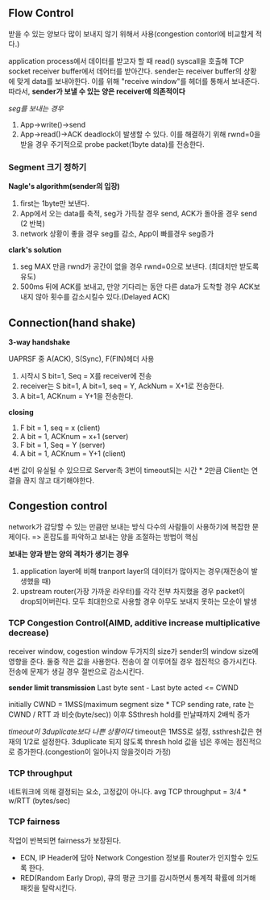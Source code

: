 ## Flow Control
받을 수 있는 양보다 많이 보내지 않기 위해서 사용(congestion contorl에 비교할게 적다.)

application process에서 데이터를 받고자 할 때 read() syscall을 호출해 TCP socket receiver buffer에서 데어터를 받아간다.
sender는 receiver buffer의 상황에 맞게 data를 보내야한다.
이를 위해 "receive window"를 헤더를 통해서 보내준다.
따라서, **sender가 보낼 수 있는 양은 receiver에 의존적이다**

*seg를 보내는 경우*
1. App->write()->send
2. App->read()->ACK
deadlock이 발생할 수 있다.
이를 해결하기 위해 rwnd=0을 받을 경우 주기적으로 probe packet(1byte data)를 전송한다.

### Segment 크기 정하기

**Nagle's algorithm(sender의 입장)**
1. first는 1byte만 보낸다.
2. App에서 오는 data를 축적, seg가 가득찰 경우 send, ACK가 돌아올 경우 send (2 반복)
3. network 상황이 좋을 경우 seg를 감소, App이 빠를경우 seg증가

**clark's solution**
1. seg MAX 만큼 rwnd가 공간이 없을 경우 rwnd=0으로 보낸다. (최대치만 받도록 유도)
2. 500ms 뒤에 ACK를 보내고, 만양 기다리는 동안 다른 data가 도착할 경우 ACK보내지 않아 횟수를 감소시킬수 있다.(Delayed ACK)

## Connection(hand shake)
**3-way handshake**

UAPRSF 중 A(ACK), S(Sync), F(FIN)헤더 사용
1. 시작시 S bit=1, Seq = X를 receiver에 전송
2. receiver는 S bit=1, A bit=1, seq = Y, AckNum = X+1로 전송한다.
3. A bit=1, ACKnum = Y+1을 전송한다.

**closing**
1. F bit = 1, seq = x (client)
2. A bit = 1, ACKnum = x+1 (server)
3. F bit = 1, Seq = Y (server)
4. A bit = 1, ACKnum = Y+1 (client)

4번 값이 유실될 수 있으므로 Server측 3번이 timeout되는 시간 * 2만큼 Client는 연결을 끊지 않고 대기해야한다.

## Congestion control
network가 감당할 수 있는 만큼만 보내는 방식
다수의 사람들이 사용하기에 복잡한 문제이다.
=> 혼잡도를 파악하고 보내는 양을 조절하는 방법이 핵심

**보내는 양과 받는 양의 격차가 생기는 경우**
1. application layer에 비해 tranport layer의 데이터가 많아지는 경우(재전송이 발생했을 때)
2. upstream router(가장 가까운 라우터)를 각각 전부 차지했을 경우 packet이 drop되어버린다.
모두 최대한으로 사용할 경우 아무도 보내지 못하는 모순이 발생

### TCP Congestion Control(AIMD, additive increase multiplicative decrease)
receiver window, cogestion window 두가지의 size가 sender의 window size에 영향을 준다. 둘중 작은 값을 사용한다.
전송이 잘 이루어질 경우 점진적으 증가시킨다.
전송에 문제가 생길 경우 절반으로 감소시킨다.

**sender limit transmission**
Last byte sent - Last byte acted <= CWND

initially CWND = 1MSS(maximum segment size * TCP sending rate, rate 는 CWND / RTT 과 비슷(byte/sec))
이후 SSthresh hold를 만날때까지 2배씩 증가

*timeout이 3duplicate보다 나쁜 상황이다*
timeout은 1MSS로 설정, ssthresh값은 현재의 1/2로 설정한다.
3duplicate 되지 않도록 thresh hold 값을 넘은 후에는 점진적으로 증가한다.(congestion이 일어나지 않을것이라 가정)

### TCP throughput
네트워크에 의해 결정되는 요소, 고정값이 아니다.
avg TCP throughput = 3/4 * w/RTT (bytes/sec)

### TCP fairness
작업이 반복되면 fairness가 보장된다.
- ECN, IP Header에 담아 Network Congestion 정보를 Router가 인지할수 있도록 한다.
- RED(Random Early Drop), 큐의 평균 크기를 감시하면서 통계적 확률에 의거해 패킷을 탈락시킨다.
